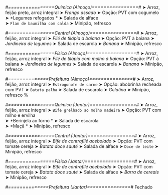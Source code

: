 
*#================Química (Almoço)================#*
➤ Arroz, feijão preto, arroz integral
➤ *Frango assado*
➤ Opção: PVT com cogumelo   
➤ *Legumes refogados *
➤ Salada de alface    
➤ `Flan de baunilha com calda`
➤ Minipão, refresco

*#================Central (Almoço)================#*
➤ Arroz, feijão, arroz integral
➤ *Filé de tilápia à baiana*
➤ Opção: PVT à baiana
➤ *Jardineira de legumes*
➤ Salada de escarola
➤ *Banana*
➤ Minipão, refresco

*#================Física (Almoço)=================#*
➤ Arroz, feijão, arroz integral
➤ *Filé de tilápia com molho à baiana*
➤ Opção: PVT à baiana
➤ *Jardineira de legumes*
➤ Salada de escarola
➤ *Banana*
➤ Minipão, refresco

*#==============Prefeitura (Almoço)===============#*
➤ Arroz, feijão, arroz integral
➤ `Estrogonofe de carne`
➤ Opção: abobrinha recheada com PVT
➤ `Batata palha`
➤ Salada de escarola
➤ *Gelatina*
➤ Minipão, refresco 
%

*#================Química (Jantar)================#*
➤ Arroz, feijão, arroz integral
➤ `Bife grelhado ao molho madeira`
➤ Opção: PVT com milho e ervilha  
➤ *Berinjela ao forno *
➤ Salada de escarola    
➤ *Maçã *
➤ Minipão, refresco

*#================Central (Jantar)================#*
➤ Arroz, feijão, arroz integral
➤ *Bife de contrafilé acebolado*
➤ Opção: PVT com tomate cereja
➤ *Batata doce sauté*
➤ Salada de alface
➤ `Doce de leite`
➤ Minipão, refresco

*#================Física (Jantar)=================#*
➤ Arroz, feijão, arroz integral
➤ *Bife de contrafilé acebolado*
➤ Opção: PVT com tomate cereja
➤ *Batata doce sauté*
➤ Salada de alface
➤ *Barra de cereais*
➤ Minipão, refresco

*#==============Prefeitura (Jantar)===============#*
Fechado

